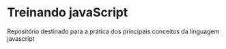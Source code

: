 # Treinando javaScript
Repositório destinado para a prática dos principais conceitos da linguagem javascript 

